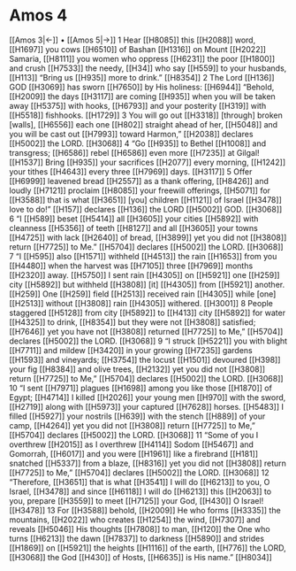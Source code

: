 # Amos 4
[[Amos 3|←]] • [[Amos 5|→]]
1 Hear [[H8085]] this [[H2088]] word, [[H1697]] you cows [[H6510]] of Bashan [[H1316]] on Mount [[H2022]] Samaria, [[H8111]] you women who oppress [[H6231]] the poor [[H1800]] and crush [[H7533]] the needy, [[H34]] who say [[H559]] to your husbands, [[H113]] “Bring us [[H935]] more to drink.” [[H8354]] 
2 The Lord [[H136]] GOD [[H3069]] has sworn [[H7650]] by His holiness: [[H6944]] “Behold, [[H2009]] the days [[H3117]] are coming [[H935]] when you will be taken away [[H5375]] with hooks, [[H6793]] and your posterity [[H319]] with [[H5518]] fishhooks. [[H1729]] 
3 You will go out [[H3318]] [through] broken [walls], [[H6556]] each one [[H802]] straight ahead of her, [[H5048]] and you will be cast out [[H7993]] toward Harmon,” [[H2038]] declares [[H5002]] the LORD. [[H3068]] 
4 “Go [[H935]] to Bethel [[H1008]] and transgress; [[H6586]] rebel [[H6586]] even more [[H7235]] at Gilgal! [[H1537]] Bring [[H935]] your sacrifices [[H2077]] every morning, [[H1242]] your tithes [[H4643]] every three [[H7969]] days. [[H3117]] 
5 Offer [[H6999]] leavened bread [[H2557]] as a thank offering, [[H8426]] and loudly [[H7121]] proclaim [[H8085]] your freewill offerings, [[H5071]] for [[H3588]] that is what [[H3651]] [you] children [[H1121]] of Israel [[H3478]] love to do!” [[H157]] declares [[H136]] the LORD [[H5002]] GOD. [[H3068]] 
6 “I [[H589]] beset [[H5414]] all [[H3605]] your cities [[H5892]] with cleanness [[H5356]] of teeth [[H8127]] and all [[H3605]] your towns [[H4725]] with lack [[H2640]] of bread, [[H3899]] yet you did not [[H3808]] return [[H7725]] to Me.” [[H5704]] declares [[H5002]] the LORD. [[H3068]] 
7 “I [[H595]] also [[H1571]] withheld [[H4513]] the rain [[H1653]] from you [[H4480]] when the harvest was [[H7105]] three [[H7969]] months [[H2320]] away. [[H5750]] I sent rain [[H4305]] on [[H5921]] one [[H259]] city [[H5892]] but withheld [[H3808]] [it] [[H4305]] from [[H5921]] another. [[H259]] One [[H259]] field [[H2513]] received rain [[H4305]] while [one] [[H2513]] without [[H3808]] rain [[H4305]] withered. [[H3001]] 
8 People staggered [[H5128]] from city [[H5892]] to [[H413]] city [[H5892]] for water [[H4325]] to drink, [[H8354]] but they were not [[H3808]] satisfied; [[H7646]] yet you have not [[H3808]] returned [[H7725]] to Me,” [[H5704]] declares [[H5002]] the LORD. [[H3068]] 
9 “I struck [[H5221]] you with blight [[H7711]] and mildew [[H3420]] in your growing [[H7235]] gardens [[H1593]] and vineyards; [[H3754]] the locust [[H1501]] devoured [[H398]] your fig [[H8384]] and olive trees, [[H2132]] yet you did not [[H3808]] return [[H7725]] to Me,” [[H5704]] declares [[H5002]] the LORD. [[H3068]] 
10 “I sent [[H7971]] plagues [[H1698]] among you  like those [[H1870]] of Egypt; [[H4714]] I killed [[H2026]] your young men [[H970]] with the sword, [[H2719]] along with [[H5973]] your captured [[H7628]] horses. [[H5483]] I filled [[H5927]] your nostrils [[H639]] with the stench [[H889]] of your camp, [[H4264]] yet you did not [[H3808]] return [[H7725]] to Me,” [[H5704]] declares [[H5002]] the LORD. [[H3068]] 
11 “Some of you I overthrew [[H2015]] as I overthrew [[H4114]] Sodom [[H5467]] and Gomorrah, [[H6017]] and you were [[H1961]] like a firebrand [[H181]] snatched [[H5337]] from a blaze, [[H8316]] yet you did not [[H3808]] return [[H7725]] to Me,” [[H5704]] declares [[H5002]] the LORD. [[H3068]] 
12 “Therefore, [[H3651]] that is what [[H3541]] I will do [[H6213]] to you,  O Israel, [[H3478]] and since [[H6118]] I will do [[H6213]] this [[H2063]] to you,  prepare [[H3559]] to meet [[H7125]] your God, [[H430]] O Israel! [[H3478]] 
13 For [[H3588]] behold, [[H2009]] He who forms [[H3335]] the mountains, [[H2022]] who creates [[H1254]] the wind, [[H7307]] and reveals [[H5046]] His thoughts [[H7808]] to man, [[H120]] the One who turns [[H6213]] the dawn [[H7837]] to darkness [[H5890]] and strides [[H1869]] on [[H5921]] the heights [[H1116]] of the earth, [[H776]] the LORD, [[H3068]] the God [[H430]] of Hosts, [[H6635]] is His name.” [[H8034]] 
